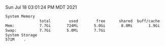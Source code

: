 Sun Jul 18 03:01:24 PM MDT 2021
```bash
System Memory
               total        used        free      shared  buff/cache   available
Mem:           7.7Gi       724Mi       5.0Gi       8.0Mi       1.9Gi       6.7Gi
Swap:          7.7Gi       5.0Mi       7.7Gi
System Storage
571M	.
```
